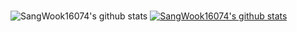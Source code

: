 ### 
![SangWook16074's github stats](https://github-readme-stats.vercel.app/api?username=SangWook16074&show_icons=true)
[![SangWook16074's github stats](https://github-readme-stats.vercel.app/api/top-langs/?username=SangWook16074ID&show_icons=true&hide_border=true&title_color=004386&icon_color=004386&layout=compact)](https://github.com/SangWook16074)
<!--
**SangWook16074/SangWook16074** is a ✨ _special_ ✨ repository because its `README.md` (this file) appears on your GitHub profile.

Here are some ideas to get you started:

- 🔭 I’m currently working on ...
- 🌱 I’m currently learning ...
- 👯 I’m looking to collaborate on ...
- 🤔 I’m looking for help with ...
- 💬 Ask me about ...
- 📫 How to reach me: ...
- 😄 Pronouns: ...
- ⚡ Fun fact: ...
-->
